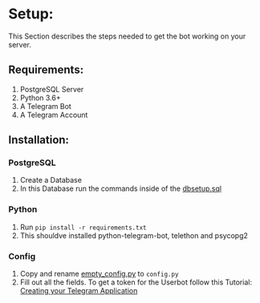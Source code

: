 # Setup:
This Section  describes the steps needed to get the bot working on your server.
## Requirements:
1. PostgreSQL Server
2. Python 3.6+
3. A Telegram Bot
4. A Telegram Account

## Installation:
### PostgreSQL
1. Create a Database
2. In this Database run the commands inside of the [dbsetup.sql](../master/sourukorekuta/dbsetup.sql)
### Python
1. Run `pip install -r requirements.txt`
2. This shouldve installed python-telegram-bot, telethon and psycopg2
### Config
1. Copy and rename [empty_config.py](../master/sourukorekuta/empty_config.py) to `config.py`
2. Fill out all the fields. To get a token for the Userbot follow this Tutorial: [Creating your Telegram Application](https://core.telegram.org/api/obtaining_api_id)
